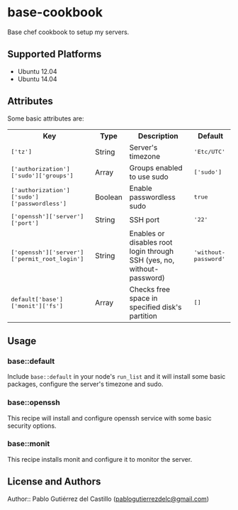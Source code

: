 # base-cookbook

Base chef cookbook to setup my servers.

## Supported Platforms

* Ubuntu 12.04
* Ubuntu 14.04

## Attributes

Some basic attributes are:

<table>
  <tr>
    <th>Key</th>
    <th>Type</th>
    <th>Description</th>
    <th>Default</th>
  </tr>
  <tr>
    <td><tt>['tz']</tt></td>
    <td>String</td>
    <td>Server's timezone</td>
    <td><tt>'Etc/UTC'</tt></td>
  </tr>
  <tr>
    <td><tt>['authorization']['sudo']['groups']</tt></td>
    <td>Array</td>
    <td>Groups enabled to use sudo</td>
    <td><tt>['sudo']</tt></td>
  </tr>
  <tr>
    <td><tt>['authorization']['sudo']['passwordless']</tt></td>
    <td>Boolean</td>
    <td>Enable passwordless sudo</td>
    <td><tt>true</tt></td>
  </tr>
  <tr>
    <td><tt>['openssh']['server']['port']</tt></td>
    <td>String</td>
    <td>SSH port</td>
    <td><tt>'22'</tt></td>
  </tr>
  <tr>
    <td><tt>['openssh']['server']['permit_root_login']</tt></td>
    <td>String</td>
    <td>Enables or disables root login through SSH (yes, no, without-password)</td>
    <td><tt>'without-password'</tt></td>
  </tr>
  <tr>
    <td><tt>default['base']['monit']['fs']</tt></td>
    <td>Array</td>
    <td>Checks free space in specified disk's partition</td>
    <td><tt>[]</tt></td>
  </tr>
</table>

## Usage

### base::default

Include `base::default` in your node's `run_list` and it will install
some basic packages, configure the server's timezone and sudo.

### base::openssh

This recipe will install and configure openssh service with some basic
security options.

### base::monit

This recipe installs monit and configure it to monitor the server.

## License and Authors

Author:: Pablo Gutiérrez del Castillo (<pablogutierrezdelc@gmail.com>)
